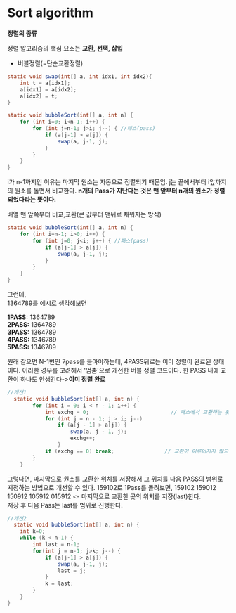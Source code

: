 <h1>Sort algorithm</h1>

<strong>정렬의 종류</strong>

정렬 알고리즘의 핵심 요소는 **교환, 선택, 삽입**
* 버블정렬(=단순교환정렬)
~~~java
static void swap(int[] a, int idx1, int idx2){
    int t = a[idx1];
    a[idx1] = a[idx2];
    a[idx2] = t;
}

static void bubbleSort(int[] a, int n) {
    for (int i=0; i<n-1; i++) {
        for (int j=n-1; j>i; j--) { //패스(pass)
            if (a[j-1] > a[j]) {
                swap(a, j-1, j);
            }
        }
    }
}
~~~
i가 n-1까지인 이유는 마지막 원소는 자동으로 정렬되기 때문임.
j는 끝에서부터 i앞까지의 원소를 돌면서 비교한다.
**n개의 Pass가 지난다는 것은 맨 앞부터 n개의 원소가 정렬되었다라는 뜻이다.**<br>

배열 맨 앞쪽부터 비교,교환(큰 값부터 맨뒤로 채워지는 방식)
~~~java
static void bubbleSort(int[] a, int n) {
    for (int i=n-1; i>0; i++) {
        for (int j=0; j<i; j++) { //패스(pass)
            if (a[j-1] > a[j]) {
                swap(a, j-1, j);
            }
        }
    }
}
~~~
그런데,<br>
1364789를 예시로 생각해보면<br>

**1PASS:** 1364789<br>
**2PASS:** 1364789<br>
**3PASS:** 1364789<br>
**4PASS:** 1346789<br>
**5PASS:** 1346789<br> 

원래 같으면 N-1번인 7pass를 돌아야하는데,
4PASS뒤로는 이미 정렬이 완료된 상태이다. 
이러한 경우를 고려해서 '멈춤'으로 개선한 버블 정렬 코드이다.
한 PASS 내에 교환이 하나도 안생긴다->**이미 정렬 완료**
~~~java
//개선1
  static void bubbleSort(int[] a, int n) {
        for (int i = 0; i < n - 1; i++) {
            int exchg = 0;                          // 패스에서 교환하는 횟수
            for (int j = n - 1; j > i; j--)
                if (a[j - 1] > a[j]) {
                    swap(a, j - 1, j);
                    exchg++;
                }
            if (exchg == 0) break;                // 교환이 이루어지지 않으면 멈춤
        }
    }
~~~

그렇다면, 마지막으로 원소를 교환한 위치를 저장해서 그 위치를 다음 PASS의 범위로 지정하는 방법으로 개선할 수 있다.
159102로 1Pass를 돌려보면,
159102
159012
150912
105912
015912 <- 마지막으로 교환한 곳의 위치를 저장(last)한다.<br>
저장 후 다음 Pass는 last를 범위로 진행한다.

~~~java
//개선2
  static void bubbleSort(int[] a, int n) {
    int k=0;
    while (k < n-1) {
        int last = n-1;
        for(int j = n-1; j>k; j--) {
            if (a[j-1] > a[j]) {
                swap(a, j-1, j);
                last = j;
            }
            k = last;
        }
    }
}
~~~
